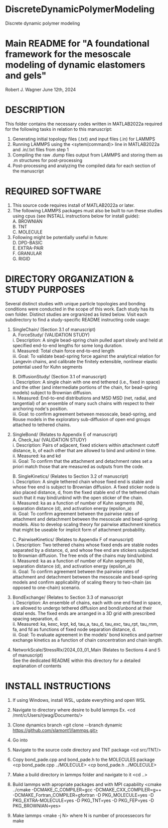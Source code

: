 # DiscreteDynamicPolymerModeling
Discrete dynamic polymer modeling

# Main README for "A foundational framework for the mesoscale modeling of dynamic elastomers and gels"
Robert J. Wagner
June 12th, 2024


# DESCRIPTION

 This folder contains the necessary codes written in MATLAB2022a required for the following tasks in relation to this manuscript:
 1. Generating initial topology files (.txt) and input files (.in) for LAMMPS
 2. Running LAMMPS using the <sytem(command)> line in MATLAB2022a and .in/.txt files from step 1
 3. Compiling the raw .dump files output from LAMMPS and storing them as .m structures for post-processing
 4. Post-processing and analyzing the compiled data for each section of the manuscript

# REQUIRED SOFTWARE

 1. This source code requires install of MATLAB2022a or later.
 2. The following LAMMPS packages must also be built to run these studies using cpus (see INSTALL instructions below for install guide):\
	A. BROWNIAN\
	B. TNT\
	C. MOLECULE
 3. Following might be potentially useful in future:\
	D. DPD-BASIC\
	E. EXTRA-PAIR\
	F. GRANULAR\
	G. RIGID

# DIRECTORY ORGANIZATION & STUDY PURPOSES

Several distinct studies with unique particle topologies and bonding conditions were conducted in the scope of this work. Each study has its own folder. Distinct studies are orgranized as listed below. Visit each subdirectory to find a study-specific README instructing code usage:

 1. SingleChain/ (Section 3.1 of manuscript)\
	A. ForceStudy/  (VALIDATION STUDY)\
		i. Description: A single bead-spring chain pulled apart slowly and held at specified end-to-end lengths for some long duration. \
		ii. Measured: Total chain force end-to-end length \
		iii. Goal: To validate bead-spring force against the analytical relation for Langevin chains, and calibrate the finitely extensible, nonlinear elastic potential used for Kuhn segments 
	
	B. DiffusionStudy/  (Section 3.1 of manuscript) \
		i. Description: A single chain with one end tethered (i.e., fixed in space) and the other (and intermediate portions of the chain, for bead-spring models) subject to Brownian diffusion. \
		ii. Measured: End-to-end distributions and MSD MSD (net, radial, and tangential) of an ensemble of many such chains with respect to their anchoring node's position. \
		iii. Goal: to confirm agreement between mesoscale, bead-spring, and Rouse models in the exploratory sub-diffusion of open end groups attached to tethered chains.

 3. SingleBond/ (Relates to Appendix E of manuscript) \
	A. Check_ka/ (VALIDATION STUDY) \
		i. Description: Pairs of adjacent, fixed stickers within attachment cutoff distance, b, of each other that are allowed to bind and unbind in time. \
		ii. Measured: ka and kd \
		iii. Goal: To confirm that the attachment and detachment rates set a priori match those that are measured as outputs from the code. 

	B. SingleKinetics/ (Relates to Section 3.2 of manuscript) \
		i. Description: A single tethered chain whose fixed end is stable and whose free end is subject to Brownian diffusion. A fixed sticker node is also placed distance, d, from the fixed stable end of the tethered chain such that it may bind/unbind with the open sticker of the chain. \
		ii. Measured: ka as a function of number of Kuhn segments (N), separation distance (d), and activation energy (epsilon_a) \
		iii. Goal: To confirm agreement between the pairwise rates of attachment and detachment between the mesoscale and bead-spring models. Also to develop scaling theory for pairwise attachment kinetics that might be useable for implicit form of attachment probability. 

	C. PairwiseKinetics/ (Relates to Appendix F of manuscript) \
		i. Description: Two tethered chains whose fixed ends are stable nodes separated by a distance, d, and whose free end are stickers subjected to Brownian diffusion. The free ends of the chains may bind/unbind. \
		ii. Measured: ka as a function of number of Kuhn segments (N), separation distance (d), and activation energy (epsilon_a) \
		iii. Goal: To confirm agreement between the pairwise rates of attachment and detachment between the mesoscale and bead-spring models and confirm applicability of scaling theory to two-chain (as opposed to one-chain) scenario.

 4. BondExchange/ (Relates to Section 3.3 of manuscript \
		i. Description: An ensemble of chains, each with one end fixed in space, are allowed to undergo tethered diffusion and bond/unbond at their distal ends. The fixed ends are arranged in a 3D grid with prescribed spacing separation, d. \
		ii. Measured: ka, kexc, krpt, kd, tau_a, tau_d, tau_exc, tau_rpt, tau_rnm, fa, and fd as functions of fixed node separation distance, d. \
		iii. Goal: To evaluate agreement in the models' bond kinetics and partner exchange kinetics as a function of chain concentration and chain length.

 5. NetworkScale/StressRlx/2024_03_01_Main (Relates to Sections 4 and 5 of manuscript) \
	See the dedicated README within this directory for a detailed explanation of contents

# INSTALL INSTRUCTIONS

1. If using Windows, install WSL, update everything and open WSL

2. Navigate to directory where desire to build lammps
	Ex. <cd /mnt/c/Users/rjwag/Documents/>

3. Clone dynamics branch 
	<git clone --branch dynamic https://github.com/slamont1/lammps.git>

4. Go into <cd lammps/>

5. Navigate to the source code directory and TNT package
	<cd src/TNT/>

6. Copy bond_pade.cpp and bond_pade.h to the MOLECULES package
	<cp bond_pade.cpp ../MOLECULE>
	<cp bond_pade.h ../MOLECULE>

7. Make a build directory in lammps folder and navigate to it
	<cd ..>
	<mkdir build>
	<cd build/>

8. Build lammps with apropriate packages and with MPI capability
	<cmake ../cmake -DCMAKE_C_COMPILER=gcc -DCMAKE_CXX_COMPILER=g++ -DCMAKE_Fortran_COMPILER=gfortran -D PKG_MOLECULE=yes -D PKG_EXTRA-MOLECULE=yes -D PKG_TNT=yes -D PKG_FEP=yes -D PKG_BROWNIAN=yes>

9. Make lammps
	<make -j N> where N is number of processecors for make
